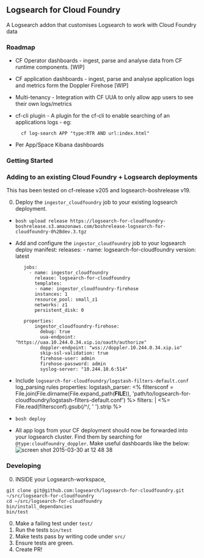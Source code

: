 ## Logsearch for Cloud Foundry

A Logsearch addon that customises Logsearch to work with Cloud Foundry data

### Roadmap

* CF Operator dashboards - ingest, parse and analyse data from CF runtime components. [WIP]
* CF application dashboards - ingest, parse and analyse application logs and metrics form the Doppler Firehose [WIP]
* Multi-tenancy - Integration with CF UUA to only allow app users to see their own logs/metrics
* cf-cli plugin - A plugin for the cf-cli to enable searching of an applications logs - eg:

        cf log-search APP "type:RTR AND url:index.html"

* Per App/Space Kibana dashboards

### Getting Started

### Adding to an existing Cloud Foundry + Logsearch deployments

This has been tested on cf-release v205 and logsearch-boshrelease v19.

0.  Deploy the `ingestor_cloudfoundry` job to your existing logsearch deployment.

  * `bosh upload release https://logsearch-for-cloudfoundry-boshrelease.s3.amazonaws.com/boshrelease-logsearch-for-cloudfoundry-0%2Bdev.3.tgz`
  * Add and configure the `ingestor_cloudfoundry` job to your logsearch deploy manifest:
           releases:
  	          - name: logsearch-for-cloudfoundry
                version: latest    
  
           jobs:
             - name: ingestor_cloudfoundry
               release: logsearch-for-cloudfoundry
               templates: 
               - name: ingestor_cloudfoundry-firehose
               instances: 1
               resource_pool: small_z1
               networks: z1
               persistent_disk: 0
  
           properties:
               ingestor_cloudfoundry-firehose:
                 debug: true
                 uua-endpoint: "https://uaa.10.244.0.34.xip.io/oauth/authorize"
                 doppler-endpoint: "wss://doppler.10.244.0.34.xip.io"
                 skip-ssl-validation: true
                 firehose-user: admin
                 firehose-password: admin
                 syslog-server: "10.244.10.6:514"
   
   * Include `logsearch-for-cloudfoundry/logstash-filters-default.conf` log_parsing rules
           properties:
             logstash_parser:
           <% filtersconf = File.join(File.dirname(File.expand_path(__FILE__)), 'path/to/logsearch-for-  cloudfoundry/logstash-filters-default.conf') %>
                filters: |
                        <%= File.read(filtersconf).gsub(/^/, '            ').strip %>

   * `bosh deploy`
   * All app logs from your CF deployment should now be forwarded into your logsearch cluster.  Find them by searching for `@type:cloudfoundry_doppler`.  Make useful dashboards like the below:
   ![screen shot 2015-03-30 at 12 48 38](https://cloud.githubusercontent.com/assets/227505/6895741/236ac118-d6db-11e4-802d-19f548d323f5.png)

### Developing

0. INSIDE your Logsearch-workspace,

```
git clone git@github.com:logsearch/logsearch-for-cloudfoundry.git ~/src/logsearch-for-cloudfoundry
cd ~/src/logsearch-for-cloudfoundry
bin/install_dependancies
bin/test
```

0. Make a failing test under `test/`
0. Run the tests `bin/test`
0. Make tests pass by writing code under `src/`
0. Ensure tests are green.
0. Create PR!

